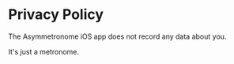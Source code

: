 # Privacy Policy

The Asymmetronome iOS app does not record any data about you.

It's just a metronome.

